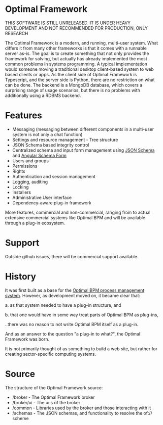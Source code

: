 # Optimal Framework

THIS SOFTWARE IS STILL UNRELEASED. IT IS UNDER HEAVY DEVELOPMENT AND NOT RECOMMENDED FOR PRODUCTION, ONLY RESEARCH

The Optimal Framework is a modern, and running, multi-user system.
What differs it from many other frameworks is that it comes with a runnable server as-is.
The goal is to create something that not only provides the framework for solving, but actually has already implemented the most common problems in systems programming.
A typical implementation would someone moving a traditional desktop client-based system to web based clients or apps.
As the client side of Optimal Framework is Typescript, and the server side is Python, there are no restriction on what can be done.
The backend is a MongoDB database, which covers a surprising range of usage scenarios, but there is no problems with additionally using a RDBMS backend.

# Features

* Messaging (messaging between different components in a multi-user system is not only a chat function)
* Settings and resource management - Tree structure
* JSON Schema based integrity control
* Centralized schema and input form management using [JSON Schema](http://json-schema.org/) and [Angular Schema Form](https://github.com/json-schema-form/angular-schema-form)
* Users and groups
* Permissions
* Rights
* Authentication and session management
* Logging, auditing
* Locking
* Installers
* Administrative User interface 
* Dependency-aware plug-in framework

More features, commercial and non-commercial, ranging from  to actual extensive commercial systems like Optimal BPM and will be available through a plug-in ecosystem.

# Support

Outside github issues, there will be commercial support available.

# History

It was first built as a base for the [Optimal BPM process management system](http://www.optimalbpm.se). 
However, as development moved on, it became clear that:

a. as that system needed to have a plug-in structure, and 

b. that one would have in some way treat parts of Optimal BPM as plug-ins,
 
..there was no reason to not write Optimal BPM itself as a plug-in.

And as an answer to the question "a plug-in to what?", the Optimal Framework was born.

It is not primarily thought of as something to build a web site, but rather for creating sector-specific computing systems.



# Source

The structure of the Optimal Framework source:
* /broker - The Optimal Framework broker
* /broker/ui - The ui:s of the broker
* /common - Libraries used by the broker and those interacting with it
* /schemas - The JSON schemas, and functionality to resolve the of:// scheme
